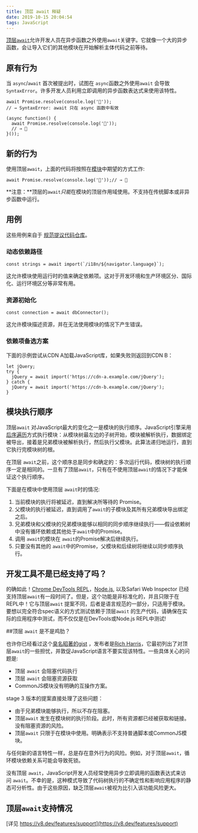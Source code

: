 ```yaml
---
title: 顶层 await 释疑
date: 2019-10-15 20:04:54
tags: JavaScript
---
```


[顶层`await`](https://github.com/tc39/proposal-top-level-await)允许开发人员在异步函数之外使用`await`关键字。它就像一个大的异步函数，会让导入它们的其他模块在开始解析主体代码之前等待。

## 原有行为

当 `async`/`await` 首次被提出时，试图在 `async`函数之外使用`await` 会导致`SyntaxError`。许多开发人员利用立即调用的异步函数表达式来使用该特性。
```
await Promise.resolve(console.log('🎉'));
// → SyntaxError: await 只在 async 函数中有效

(async function() {
  await Promise.resolve(console.log('🎉'));
  // → 🎉
}());
```
<!-- more -->
## 新的行为

使用顶层`await`，上面的代码将按照在[模块](https://v8.dev/features/modules)中期望的方式工作:
```
await Promise.resolve(console.log('🎉'));// → 🎉
```

**注意：**顶层的`await`*只能*在模块的顶层作用域使用。不支持在传统脚本或非异步函数中运行。

## 用例

这些用例来自于 [规范提议代码仓库](https://github.com/tc39/proposal-top-level-await#use-cases)。

### 动态依赖路径

```
const strings = await import(`/i18n/${navigator.language}`);
```

这允许模块使用运行时的值来确定依赖项。这对于开发环境和生产环境区分、国际化、运行环境区分等非常有用。

### 资源初始化

```
const connection = await dbConnector();
```
这允许模块描述资源，并在无法使用模块的情况下产生错误。

### 依赖项备选方案

下面的示例尝试从CDN A加载JavaScript库，如果失败则返回到CDN B：
```
let jQuery;
try {
  jQuery = await import('https://cdn-a.example.com/jQuery');
} catch {
  jQuery = await import('https://cdn-b.example.com/jQuery');
}
```

## 模块执行顺序

顶层`await` 对JavaScript最大的变化之一是模块的执行顺序。JavaScript引擎采用[后序遍历](https://en.wikibooks.org/wiki/A-level_Computing/AQA/Paper_1/Fundamentals_of_algorithms/Tree_traversal#后序)方式执行模块：从模块树最左边的子树开始，模块被解析执行，数据绑定被导出，接着是兄弟模块被解析执行，然后执行父模块。此算法递归地运行，直到它执行完模块树的根。

在顶层 `await`之前，这个顺序总是同步和确定的：多次运行代码，模块树的执行顺序一定是相同的。一旦有了顶层`await`，只有在不使用顶层`await`的情况下才能保证这个执行顺序。

下面是在模块中使用顶层 `await`时的情况:
1.  当前模块的执行将被延迟，直到解决所等待的 Promise。
2.  父模块的执行被延迟，直到调用了`await`的子模块及其所有兄弟模块导出绑定之后。
3.  兄弟模块和父模块的兄弟模块能够以相同的同步顺序继续执行——假设依赖树中没有循环依赖或其他处于`await`中的Promise。
4.  调用 `await`的模块在 `await`的Promise解决后继续执行。
5.  只要没有其他的 `await`中的Promise，父模块和后续树将继续以同步顺序执行。

## 开发工具不是已经支持了吗？

的确如此！[Chrome DevTools REPL](https://developers.google.com/web/updates/2017/08/devtools-release-notes#await)，[Node.js](https://github.com/nodejs/node/issues/13209), 以及Safari Web Inspector 已经支持顶层`await`有一段时间了。但是，这个功能是非标准化的，并且只限于在 REPL中！它与顶层`await` 提案不同，后者是语言规范的一部分，只适用于模块。要想以完全符合spec语义的方式测试依赖于顶层`await` 的生产代码，请确保在实际的应用程序中测试，而不仅仅是在DevTools或Node.js REPL中测试!

##顶层 `await` 是不是鸡肋？

也许你已经看过这个[臭名昭著的gist](https://gist.github.com/richharris/0b6f317657f5167663b493c722647221) ，发布者是[Rich Harris](https://twitter.com/Rich_Harris)，它最初列出了对顶层`await`的一些担忧，并敦促JavaScript语言不要实现该特性。一些具体关心的问题是:
*   顶层 `await` 会阻塞代码执行
*   顶层 `await` 会阻塞资源获取
*   CommonJS模块没有明确的互操作方案。

stage 3 版本的提案直接处理了这些问题：

*   由于兄弟模块能够执行，所以不存在阻塞。
*   顶层`await` 发生在模块树的执行阶段。此时，所有资源都已经被获取和链接。没有阻塞资源的风险。
*   顶层`await` 只限于在模块中使用。明确表示不支持普通脚本或CommonJS模块。

与任何新的语言特性一样，总是存在意外行为的风险。例如，对于顶层`await`，循环模块依赖关系可能会导致死锁。

没有顶层 `await`，JavaScript开发人员经常使用异步立即调用的函数表达式来访问 `await`。不幸的是，这种模式导致了代码树执行的不确定性和影响应用程序的静态可分析性。由于这些原因，缺乏顶层`await`被视为比引入该功能风险更大。
## 顶层`await`支持情况


[详见 https://v8.dev/features/support](https://v8.dev/features/support)

